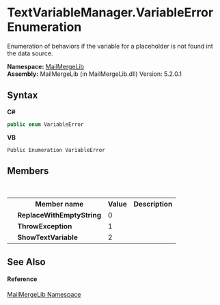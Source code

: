 # TextVariableManager.VariableError Enumeration
 

Enumeration of behaviors if the variable for a placeholder is not found int the data source.

**Namespace:**&nbsp;<a href="31c6ebbe-d683-7561-7308-5a5ee1f76bf5">MailMergeLib</a><br />**Assembly:**&nbsp;MailMergeLib (in MailMergeLib.dll) Version: 5.2.0.1

## Syntax

**C#**<br />
``` C#
public enum VariableError
```

**VB**<br />
``` VB
Public Enumeration VariableError
```


## Members
&nbsp;<table><tr><th></th><th>Member name</th><th>Value</th><th>Description</th></tr><tr><td /><td target="F:MailMergeLib.TextVariableManager.VariableError.ReplaceWithEmptyString">**ReplaceWithEmptyString**</td><td>0</td><td /></tr><tr><td /><td target="F:MailMergeLib.TextVariableManager.VariableError.ThrowException">**ThrowException**</td><td>1</td><td /></tr><tr><td /><td target="F:MailMergeLib.TextVariableManager.VariableError.ShowTextVariable">**ShowTextVariable**</td><td>2</td><td /></tr></table>

## See Also


#### Reference
<a href="31c6ebbe-d683-7561-7308-5a5ee1f76bf5">MailMergeLib Namespace</a><br />